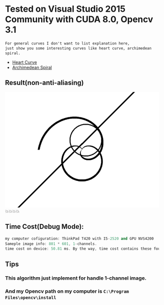 # Tested on Visual Studio 2015 Community with CUDA 8.0, Opencv 3.1

```
For general curves I don't want to list explanation here,
just show you some interesting curves like heart curve, archimedean spiral.
```
- [Heart Curve](https://en.wikipedia.org/wiki/Cardioid)
- [Archimedean Spiral](https://en.wikipedia.org/wiki/Archimedean_spiral)

## Result(non-anti-aliasing)
![curves](curves.jpg)
:boom::boom::boom::boom:

## Time Cost(Debug Mode):
```cpp
my computer cofiguration: ThinkPad T420 with I5-2520 and GPU NVS4200
Sameple image info: 801 * 601, 1-channels.
time cost on device: 50.81 ms. By the way, time cost contains these four curves running time.
```

## Tips
### This algorithm just implement for handle 1-channel image.
### And my Opencv path on my computer is ```C:\Program Files\opencv\install```